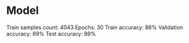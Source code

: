 # Model

Train samples count: 4043
Epochs: 30
Train accuracy: 88%
Validation accuracy: 89%
Test accuracy: 89%
